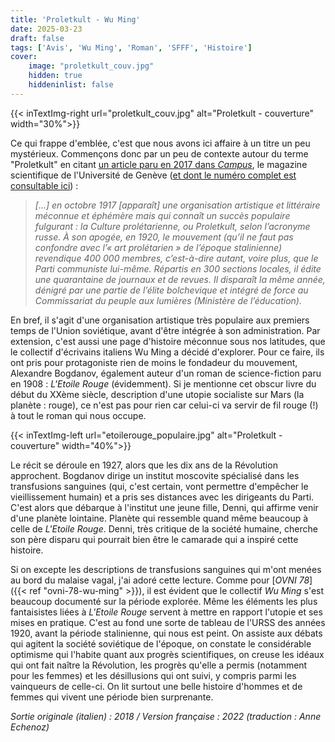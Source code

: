 ```yaml
---
title: 'Proletkult - Wu Ming'
date: 2025-03-23
draft: false
tags: ['Avis', 'Wu Ming', 'Roman', 'SFFF', 'Histoire']
cover: 
    image: "proletkult_couv.jpg"
    hidden: true
    hiddeninlist: false
---
```

{{< inTextImg-right url="proletkult_couv.jpg" alt="Proletkult - couverture" width="30%">}}

Ce qui frappe d'emblée, c'est que nous avons ici affaire à un titre un peu mystérieux. Commençons donc par un peu de contexte autour du terme "Proletkult" en citant [un article paru en 2017 dans *Campus*](https://www.unige.ch/campus/files/4915/0537/3518/Proletkult.pdf), le magazine scientifique de l'Université de Genève ([et dont le numéro complet est consultable ici](https://www.unige.ch/campus/numeros/130/)) :

> *[...] en octobre 1917 [apparaît] une organisation artistique et littéraire méconnue et éphémère mais qui connaît un succès populaire fulgurant : la Culture prolétarienne, ou Proletkult, selon l’acronyme russe. À son apogée, en 1920, le mouvement (qu’il ne faut pas confondre avec l’« art prolétarien » de l’époque stalinienne) revendique 400 000 membres, c’est-à-dire autant, voire plus, que le Parti communiste lui-même. Répartis en 300 sections locales, il édite une quarantaine de journaux et de revues. Il disparaît la même année, dénigré par une partie de l’élite bolchevique et intégré de force au Commissariat du peuple aux lumières (Ministère de l’éducation).*

En bref, il s'agit d'une organisation artistique très populaire aux premiers temps de l'Union soviétique, avant d'être intégrée à son administration. Par extension, c'est aussi une page d'histoire méconnue sous nos latitudes, que le collectif d'écrivains italiens Wu Ming a décidé d'explorer. Pour ce faire, ils ont pris pour protagoniste rien de moins le fondadeur du mouvement, Alexandre Bogdanov, également auteur d'un roman de science-fiction paru en 1908 : *L'Etoile Rouge* (évidemment). Si je mentionne cet obscur livre du début du XXème siècle, description d'une utopie socialiste sur Mars (la planète : rouge), ce n'est pas pour rien car celui-ci va servir de fil rouge (!) à tout le roman qui nous occupe.

{{< inTextImg-left url="etoilerouge_populaire.jpg" alt="Proletkult - couverture" width="40%">}}

Le récit se déroule en 1927, alors que les dix ans de la Révolution approchent. Bogdanov dirige un institut moscovite spécialisé dans les transfusions sanguines (qui, c'est certain, vont permettre d'empêcher le vieillissement humain) et a pris ses distances avec les dirigeants du Parti. C'est alors que débarque à l'institut une jeune fille, Denni, qui affirme venir d'une planète lointaine. Planète qui ressemble quand même beaucoup à celle de *L'Etoile Rouge*. Denni, très critique de la société humaine, cherche son père disparu qui pourrait bien être le camarade qui a inspiré cette histoire.

Si on excepte les descriptions de transfusions sanguines qui m'ont menées au bord du malaise vagal, j'ai adoré cette lecture. Comme pour [*OVNI 78*]({{< ref "ovni-78-wu-ming" >}}), il est évident que le collectif *Wu Ming* s'est beaucoup documenté sur la période explorée. Même les éléments les plus fantaisistes liées à *L'Etoile Rouge* servent à mettre en rapport l'utopie et ses mises en pratique. C'est au fond une sorte de tableau de l'URSS des années 1920, avant la période stalinienne, qui nous est peint. On assiste aux débats qui agitent la société soviétique de l'époque, on constate le considérable optimisme qui l'habite quant aux progrès scientifiques, on creuse les idéaux qui ont fait naître la Révolution, les progrès qu'elle a permis (notamment pour les femmes) et les désillusions qui ont suivi, y compris parmi les vainqueurs de celle-ci. On lit surtout une belle histoire d'hommes et de femmes qui vivent une période bien surprenante. 

*Sortie originale (italien) : 2018 / Version française : 2022 (traduction : Anne Echenoz)*
